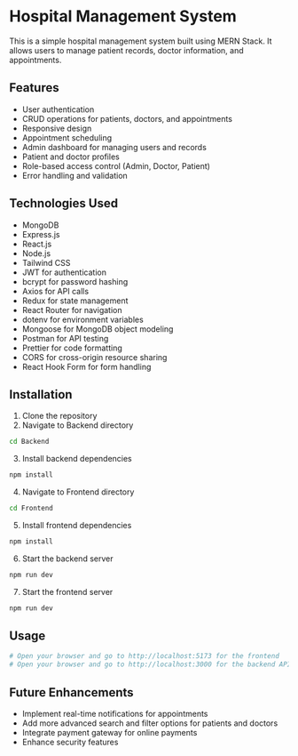# Hospital Management System

This is a simple hospital management system built using MERN Stack. It allows users to manage patient records, doctor information, and appointments.

## Features

- User authentication
- CRUD operations for patients, doctors, and appointments
- Responsive design
- Appointment scheduling
- Admin dashboard for managing users and records
- Patient and doctor profiles
- Role-based access control (Admin, Doctor, Patient)
- Error handling and validation

## Technologies Used

- MongoDB
- Express.js
- React.js
- Node.js
- Tailwind CSS
- JWT for authentication
- bcrypt for password hashing
- Axios for API calls
- Redux for state management
- React Router for navigation
- dotenv for environment variables
- Mongoose for MongoDB object modeling
- Postman for API testing
- Prettier for code formatting
- CORS for cross-origin resource sharing
- React Hook Form for form handling

## Installation

1. Clone the repository
2. Navigate to Backend directory

```bash
cd Backend
```

3. Install backend dependencies

```bash
npm install
```

4. Navigate to Frontend directory

```bash
cd Frontend
```

5. Install frontend dependencies

```bash
npm install
```

6. Start the backend server

```bash
npm run dev
```


7. Start the frontend server

```bash
npm run dev
```


## Usage

```bash
# Open your browser and go to http://localhost:5173 for the frontend
# Open your browser and go to http://localhost:3000 for the backend API
```

## Future Enhancements

- Implement real-time notifications for appointments
- Add more advanced search and filter options for patients and doctors
- Integrate payment gateway for online payments
- Enhance security features